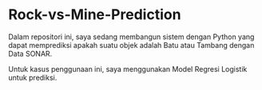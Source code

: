 # Rock-vs-Mine-Prediction

Dalam repositori ini, saya sedang membangun sistem dengan Python yang dapat memprediksi apakah suatu objek adalah Batu atau Tambang dengan Data SONAR.  

Untuk kasus penggunaan ini, saya menggunakan Model Regresi Logistik untuk prediksi.  
